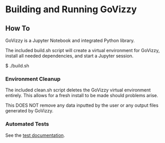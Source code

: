 # Building and Running GoVizzy

## How To
GoVizzy is a Jupyter Notebook and integrated Python library.

The included build.sh script will create a virtual environment for GoVizzy,
install all needed dependencies, and start a Jupyter session.

$ ./build.sh

### Environment Cleanup
The included clean.sh script deletes the GoVizzy virtual environment entirely.
This allows for a fresh install to be made should problems arise.

This DOES NOT remove any data inputted by the user or any output files generated by GoVizzy.

### Automated Tests
See the [test documentation](testing.md).
